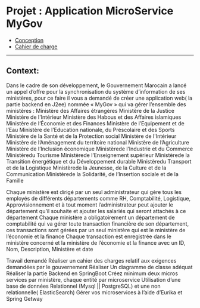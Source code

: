 # Projet : Application MicroService MyGov

* [Conception](https://drive.google.com/file/d/1CZka3bC7rFA4SjicQJLWGlNOvLRhmO4f/view?usp=sharing)
* [Cahier de charge](https://drive.google.com/file/d/1c0QclCrmRXJyFFsfEzqNej5_5W6a9xzQ/view?usp=sharing)
___
## Context:
Dans le cadre de son développement, le Gouvernement Marocain a lancé un appel d’offre pour la synchronisation du système d’information de ses ministères, pour ce faire il vous a demandé de créer une application web( la partie backend en J2ee) nommée « MyGov »  qui va gérer l’ensemble des ministères :
Ministère des Affaires étrangères
Ministère de la Justice
Ministère de l'Intérieur
Ministère des Habous et des Affaires islamiques
Ministère de l’Économie et des Finances
Ministère de l’Equipement et de l’Eau
Ministère de l’Education nationale, du Préscolaire et des Sports
Ministère de la Santé et de la Protection social
Ministère de l'Intérieur
Ministère de l’Aménagement du territoire national
Ministère de l’Agriculture
Ministère de l’Inclusion économique
Ministèrede l’Industrie et du Commerce
Ministèredu Tourisme
Ministèrede l’Enseignement supérieur
Ministèrede la Transition énergétique et du Développement durable
Ministèredu Transport et de la Logistique
Ministèrede la Jeunesse, de la Culture et de la Communication
Ministèrede la Solidarité, de l’Insertion sociale et de la Famille

Chaque ministère est dirigé par un seul administrateur qui gère tous les employés de différents départements comme RH, Comptabilité, Logistique, Approvisionnement et à tout moment l’administrateur peut ajouter le département qu’il souhaite et ajouter les salariés qui seront attachés à ce département
Chaque ministère a obligatoirement un département de comptabilité qui va gérer toute transaction financière de son département, ces transactions sont gérées par un seul ministère qui est le ministère de l’économie et la finance
Chaque transaction est enregistrée dans le ministère concerné et la ministère de l’économie et la finance avec un ID, Nom, Description, Ministère et date

Travail demandé
Réaliser un cahier des charges relatif aux exigences demandées par le gouvernement
Réaliser Un diagramme de classe adéquat
Réaliser la partie Backend en SpringBoot
Créez minimum deux micros services par ministère, chaque entité par microservice
Utilisation d’une base de données Relationnel (Mysql || PostgreSQL) et une non relationnelle( ElasticSearch)
Gérer vos microservices à l’aide d’Eurika et Spring Getway
